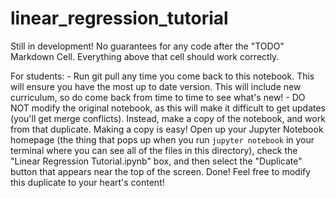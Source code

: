 # linear_regression_tutorial

Still in development! No guarantees for any code after the "TODO" Markdown Cell. Everything above that cell should work correctly.

For students:
    - Run git pull any time you come back to this notebook. This will ensure you have the most up to date version. This will include new curriculum, so do come back from time to time to see what's new!
    - DO NOT modify the original notebook, as this will make it difficult to get updates (you'll get merge conflicts). Instead, make a copy of the notebook, and work from that duplicate. Making a copy is easy! Open up your Jupyter Notebook homepage (the thing that pops up when you run `jupyter notebook` in your terminal where you can see all of the files in this directory), check the "Linear Regression Tutorial.ipynb" box, and then select the "Duplicate" button that appears near the top of the screen. Done! Feel free to modify this duplicate to your heart's content!
